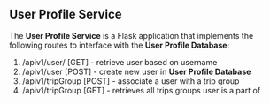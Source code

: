 ## User Profile Service

The **User Profile Service** is a Flask application that implements the following routes to interface with the **User Profile Database**:

1. /apiv1/user/<username> [GET] - retrieve user based on username
2. /apiv1/user [POST] - create new user in **User Profile Database**
3. /apiv1/tripGroup [POST] - associate a user with a trip group
4. /apiv1/tripGroup [GET] - retrieves all trips groups user is a part of